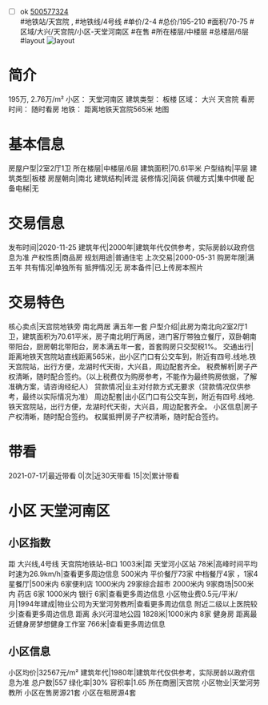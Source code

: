 - [ ] ok [500577324](https://bj.5i5j.com/ershoufang/500577324.html)  
 #地铁站/天宫院 ,  #地铁线/4号线
#单价/2-4 #总价/195-210 #面积/70-75   #区域/大兴/天宫院/小区-天堂河南区 #在售 #所在楼层/中楼层 #总楼层/6层 #layout 
![layout](http://image2.5i5j.com//group2/M00/DC/7F/CgqJNF6F84qAHHznAADNL6Zx2lI005.jpg_P5.jpg) 
# 简介 
 195万,  2.76万/m² 
小区： 天堂河南区
建筑类型： 板楼
区域： 大兴 天宫院
看房时间： 随时看房
地铁： 距离地铁天宫院565米 地图
# 基本信息 
 房屋户型|2室2厅1卫
所在楼层|中楼层/6层
建筑面积|70.61平米
户型结构|平层
建筑类型|板楼
房屋朝向|南北
建筑结构|砖混
装修情况|简装
供暖方式|集中供暖
配备电梯|无
# 交易信息 
 发布时间|2020-11-25
建筑年代|2000年|建筑年代仅供参考，实际房龄以政府信息为准
产权性质|商品房
规划用途|普通住宅
上次交易|2000-05-31
购房年限|满五年
共有情况|单独所有
抵押情况|无
房本备件|已上传房本照片
# 交易特色 
 核心卖点|天宫院地铁旁 南北两居 满五年一套
户型介绍|此房为南北向2室2厅1卫，建筑面积为70.61平米，房子南北明厅两居，进门客厅带独立餐厅，双卧朝南带阳台，厨房朝北带阳台，房本满五年一套，首套购房只交契税1%。
交通出行|距离地铁天宫院站直线距离565米，出小区门口有公交车到，附近有四号.线地.铁天宫院站，出行方便，龙湖时代天街，大兴县，周边配套齐全。
税费解析|房子产权清晰，随时配合签约。（以上税费仅为购房参考，不能作为最终购房依据，了解准确方案，请咨询经纪人）
贷款情况|业主对付款方式无要求（贷款情况仅供参考，最终以实际情况为准）
周边配套|出小区门口有公交车到，附近有四号.线地.铁天宫院站，出行方便，龙湖时代天街，大兴县，周边配套齐全。
小区信息|房子产权清晰，随时配合签约。
权属抵押|房子产权清晰，随时配合签约。
# 带看 
 2021-07-17|最近带看	 0|次|近30天带看	 15|次|累计带看
# 小区 天堂河南区
## 小区指数 
 距 大兴线,4号线 天宫院地铁站-B口 1003米|距 天堂河小区站 78米|高峰时间平均时速为26.9km/h|查看更多周边信息
500米内 平价餐厅73家
中档餐厅4家 ，1家4星餐厅|500米内 6家便利店
1000米内 29家综合超市
2000米内 9家商场|500米内 药店 6家
1000米内 银行 6家|查看更多周边信息
小区物业费0.5元/平米/月|1994年建成|物业公司为天堂河劳教所|查看更多周边信息
附近二级以上医院较少|查看更多周边信息
距离 永兴河湿地公园 1828米|1000米内 8家 健身房
距离最近健身房梦想健身工作室 766米|查看更多周边信息
## 小区信息 
 小区均价|32567元/m²
建筑年代|1980年|建筑年代仅供参考，实际房龄以政府信息为准
总户数|557
绿化率|30%
容积率|1.65
所在商圈|天宫院
小区物业|天堂河劳教所
小区在售房源21套
小区在租房源4套
